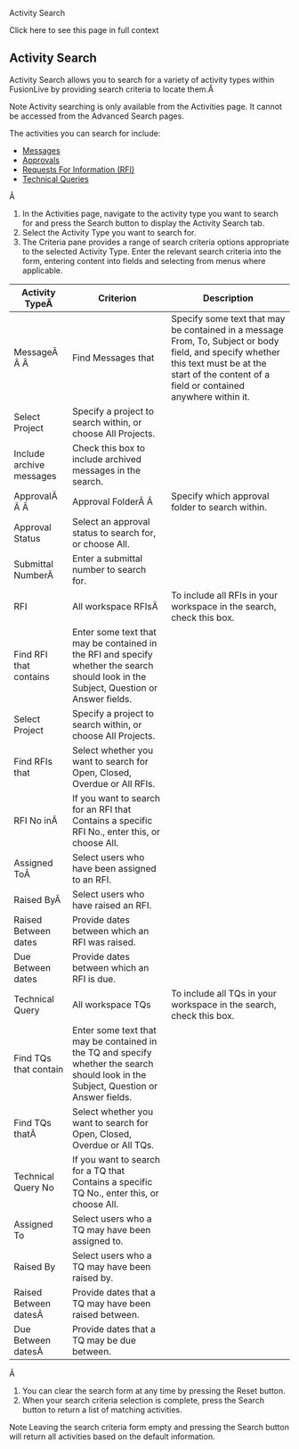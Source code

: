 Activity Search

Click here to see this page in full context

##  Activity Search

Activity Search allows you to search for a variety of activity types within
FusionLive by providing search criteria to locate them.Â

Note  Activity searching is only available from the Activities page. It cannot
be accessed from the Advanced Search pages.

The activities you can search for include:

  * [ Messages ](Messages.htm#h)
  * [ Approvals ](Approvals.htm#h)
  * [ Requests For Information (RFI) ](Requests_for_information.htm#h)
  * [ Technical Queries ](Technical_Q.htm#h)

Â

  1. In the Activities page, navigate to the activity type you want to search for and press the Search button to display the Activity Search tab. 
  2. Select the Activity Type you want to search for. 
  3. The Criteria pane provides a range of search criteria options appropriate to the selected Activity Type. Enter the relevant search criteria into the form, entering content into fields and selecting from menus where applicable. 

Activity TypeÂ  |  Criterion  |  Description   
---|---|---  
MessageÂ Â Â  |  Find Messages that  |  Specify some text that may be contained in a message From, To, Subject or body field, and specify whether this text must be at the start of the content of a field or contained anywhere within it.   
Select Project  |  Specify a project to search within, or choose All Projects.   
Include archive messages  |  Check this box to include archived messages in the search.   
ApprovalÂ Â Â  |  Approval FolderÂ Â  |  Specify which approval folder to search within.   
Approval Status  |  Select an approval status to search for, or choose All.   
Submittal NumberÂ  |  Enter a submittal number to search for.   
RFI  |  All workspace RFIsÂ  |  To include all RFIs in your workspace in the search, check this box.   
Find RFI that contains  |  Enter some text that may be contained in the RFI and specify whether the search should look in the Subject, Question or Answer fields.   
Select Project  |  Specify a project to search within, or choose All Projects.   
Find RFIs that  |  Select whether you want to search for Open, Closed, Overdue or All RFIs.   
RFI No inÂ  |  If you want to search for an RFI that Contains a specific RFI No., enter this, or choose All.   
Assigned ToÂ  |  Select users who have been assigned to an RFI.   
Raised ByÂ  |  Select users who have raised an RFI.   
Raised Between dates  |  Provide dates between which an RFI was raised.   
Due Between dates  |  Provide dates between which an RFI is due.   
Technical Query  |  All workspace TQs  |  To include all TQs in your workspace in the search, check this box.   
Find TQs that contain  |  Enter some text that may be contained in the TQ and specify whether the search should look in the Subject, Question or Answer fields.   
Find TQs thatÂ  |  Select whether you want to search for Open, Closed, Overdue or All TQs.   
Technical Query No  |  If you want to search for a TQ that Contains a specific TQ No., enter this, or choose All.   
Assigned To  |  Select users who a TQ may have been assigned to.   
Raised By  |  Select users who a TQ may have been raised by.   
Raised Between datesÂ  |  Provide dates that a TQ may have been raised between.   
Due Between datesÂ  |  Provide dates that a TQ may be due between.   
  
Â

  1. You can clear the search form at any time by pressing the Reset button. 
  2. When your search criteria selection is complete, press the Search button to return a list of matching activities. 

Note  Leaving the search criteria form empty and pressing the Search button
will return all activities based on the default information.

